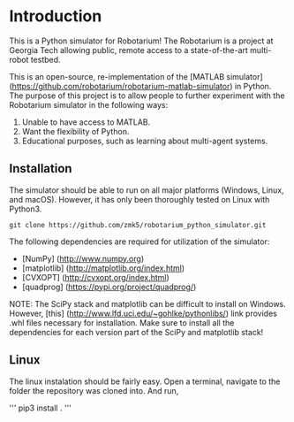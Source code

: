 Introduction
============

This is a Python simulator for Robotarium! The Robotarium is a project at Georgia Tech allowing public, remote access to a state-of-the-art multi-robot testbed.

This is an open-source, re-implementation of the [MATLAB simulator]  (https://github.com/robotarium/robotarium-matlab-simulator) in Python. The purpose of this project is to allow people to further experiment with the Robotarium simulator in the following ways:

1. Unable to have access to MATLAB.
2. Want the flexibility of Python.
3. Educational purposes, such as learning about multi-agent systems.

## Installation
The simulator should be able to run on all major platforms (Windows, Linux, and macOS). However, it has only been thoroughly tested on Linux with Python3.

```
git clone https://github.com/zmk5/robotarium_python_simulator.git
```

The following dependencies are required for utilization of the simulator:
- [NumPy] (http://www.numpy.org)
- [matplotlib] (http://matplotlib.org/index.html)
- [CVXOPT] (http://cvxopt.org/index.html)
- [quadprog] (https://pypi.org/project/quadprog/)

NOTE: The SciPy stack and matplotlib can be difficult to install on Windows. However, [this] (http://www.lfd.uci.edu/~gohlke/pythonlibs/) link provides .whl files necessary for installation. Make sure to install all the dependencies for each version part of the SciPy and matplotlib stack!

## Linux

The linux instalation should be fairly easy. Open a terminal, navigate to the folder the repository was cloned into. And run,

'''
pip3 install .
'''

